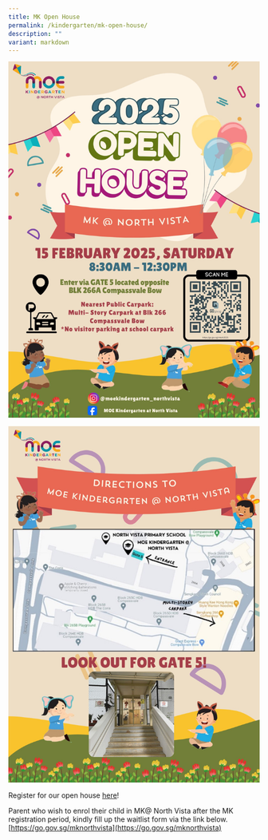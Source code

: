 ```yaml
---
title: MK Open House
permalink: /kindergarten/mk-open-house/
description: ""
variant: markdown
---
```

![](/images/MK/MKOPH/2025MKOP1.jpg)

![](/images/MK/MKOPH/2025MKOP2.jpg)

Register for our open house [here](https://form.gov.sg/67440d2352ba8c426f31566e )!

Parent who wish to enrol their child in MK@ North Vista after the MK registration period, kindly fill up the waitlist form via the link below.
[https://go.gov.sg/mknorthvista](https://go.gov.sg/mknorthvista)

